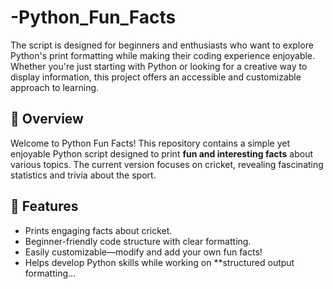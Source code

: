 # -Python_Fun_Facts
The script is designed for beginners and enthusiasts who want to explore Python's print formatting while making their coding experience enjoyable. Whether you're just starting with Python or looking for a creative way to display information, this project offers an accessible and customizable approach to learning. 

## 📌 Overview  
Welcome to Python Fun Facts! This repository contains a simple yet enjoyable Python script designed to print **fun and interesting facts** about various topics. The current version focuses on cricket, revealing fascinating statistics and trivia about the sport.  

## 🔹 Features  
- Prints engaging facts about cricket.  
- Beginner-friendly code structure with clear formatting.  
- Easily customizable—modify and add your own fun facts!  
- Helps develop Python skills while working on **structured output formatting...
